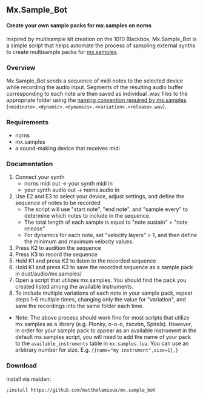 ## Mx.Sample_Bot
#### Create your own sample packs for mx.samples on norns

Inspired by multisample kit creation on the 1010 Blackbox, Mx.Sample_Bot is a simple script that helps automate the process of sampling external synths to create multisample packs for [mx.samples](https://llllllll.co/t/mx-samples/41400).

### Overview

Mx.Sample_Bot sends a sequence of midi notes to the selected device while recording the audio input. Segments of the resulting audio buffer corresponding to each note are then saved as individual .wav files to the appropriate folder using the [naming convention required by mx.samples](https://llllllll.co/t/mx-samples/41400/66) (`<midinote>.<dynamic>.<dynamics>.<variation>.<release>.wav`). 

### Requirements

- norns
- mx.samples
- a sound-making device that receives midi

### Documentation
1. Connect your synth 
    - norns midi out -> your synth midi in
    - your synth audio out -> norns audio in 
2. Use E2 and E3 to select your device, adjust settings, and define the sequence of notes to be recorded
    - The script will use "start note", "end note", and "sample every" to determine which notes to include in the sequence.
    - The total length of each sample is equal to "note sustain" + "note release"
    - For dynamics for each note, set "velocity layers" > 1, and then define the minimum and maximum velocity values. 
3. Press K2 to audition the sequence
4. Press K3 to record the sequence
5. Hold K1 and press K2 to listen to the recorded sequence
6. Hold K1 and press K3 to save the recorded sequence as a sample pack in dust/audio/mx.samples/
7. Open a script that utilizes mx.samples. You should find the pack you created listed among the available instruments. 
8. To include multiple variations of each note in your sample pack, repeat steps 1-6 multiple times, changing only the value for "variation", and save the recordings into the same folder each time.  

* Note: The above process should work fine for most scripts that utilize mx.samples as a library (e.g. Plonky, o-o-o, zxcvbn, Spirals). However, in order for your sample pack to appear as an available instrument in the default mx.samples script, you will need to add the name of your pack to the `available_instruments` table in `mx.samples.lua`. You can use an arbitrary number for size. E.g. `{{name="my instrument",size=1},}`

### Download

install via maiden:

`;install https://github.com/mattholamieux/mx.sample_bot`